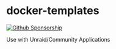 # docker-templates

[![Github Sponsorship](https://img.shields.io/badge/support-me-red.svg)](https://github.com/users/rix1337/sponsorship)

Use with Unraid/Community Applications
